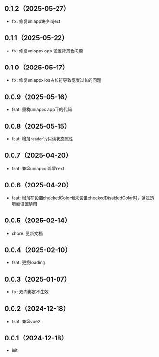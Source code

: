 ## 0.1.2（2025-05-27）
- fix:  修复uniapp缺少inject
## 0.1.1（2025-05-22）
- fix:  修复uniappx app 设置背景色问题
## 0.1.0（2025-05-17）
- fix:  修复uniappx ios占位符导致宽度过长的问题
## 0.0.9（2025-05-16）
- feat:  重构uniappx app下的代码
## 0.0.8（2025-05-15）
- feat:  增加`readonly`只读状态属性
## 0.0.7（2025-04-20）
- feat:  兼容uniappx 鸿蒙next
## 0.0.6（2025-04-20）
- feat:  增加在设置checkedColor但未设置checkedDisabledColor时，通过透明度设置禁用
## 0.0.5（2025-02-14）
- chore:  更新文档
## 0.0.4（2025-02-10）
- feat:  更换loading
## 0.0.3（2025-01-07）
- fix:  双向绑定不生效
## 0.0.2（2024-12-18）
- feat:  兼容vue2
## 0.0.1（2024-12-18）
- init

